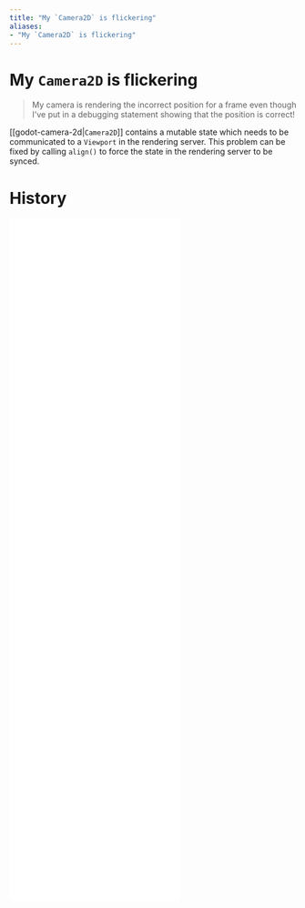 ```yaml
---
title: "My `Camera2D` is flickering"
aliases:
- "My `Camera2D` is flickering"
---
```


# My `Camera2D` is flickering

> My camera is rendering the incorrect position for a frame even though I've put in a debugging statement showing that the position is correct!

[[godot-camera-2d|`Camera2D`]] contains a mutable state which needs to be communicated to a `Viewport` in the rendering server. This problem can be fixed by calling `align()` to force the state in the rendering server to be synced.

# History

![20230516_0150](../entries/20230516_0150.md)
![20230516_0203](../entries/20230516_0203.md)
![20230517_0041](../entries/20230517_0041.md)
![20230517_0051](../entries/20230517_0051.md)
![20230517_0056](../entries/20230517_0056.md)
![20230517_0121](../entries/20230517_0121.md)
![20230517_0218](../entries/20230517_0218.md)
![20230517_0315](../entries/20230517_0315.md)
